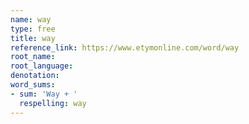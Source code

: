 ```yaml
---
name: way
type: free
title: way
reference_link: https://www.etymonline.com/word/way
root_name: 
root_language: 
denotation: 
word_sums:
- sum: 'Way + '
  respelling: way
---
```

